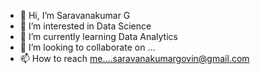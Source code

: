 - 👋 Hi, I’m Saravanakumar G
- 👀 I’m interested in Data Science 
- 🌱 I’m currently learning Data Analytics
- 💞️ I’m looking to collaborate on ...
- 📫 How to reach me....saravanakumargovin@gmail.com

<!---
Saravanakumargovin/Saravanakumargovin is a ✨ special ✨ repository because its `README.md` (this file) appears on your GitHub profile.
You can click the Preview link to take a look at your changes.
--->
